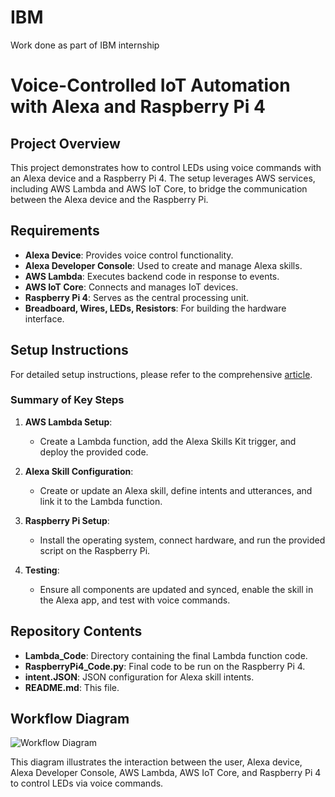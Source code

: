 # IBM
Work done as part of IBM internship

# Voice-Controlled IoT Automation with Alexa and Raspberry Pi 4

## Project Overview

This project demonstrates how to control LEDs using voice commands with an Alexa device and a Raspberry Pi 4. The setup leverages AWS services, including AWS Lambda and AWS IoT Core, to bridge the communication between the Alexa device and the Raspberry Pi.

## Requirements

- **Alexa Device**: Provides voice control functionality.
- **Alexa Developer Console**: Used to create and manage Alexa skills.
- **AWS Lambda**: Executes backend code in response to events.
- **AWS IoT Core**: Connects and manages IoT devices.
- **Raspberry Pi 4**: Serves as the central processing unit.
- **Breadboard, Wires, LEDs, Resistors**: For building the hardware interface.

## Setup Instructions

For detailed setup instructions, please refer to the comprehensive [article](link-to-article).

### Summary of Key Steps

1. **AWS Lambda Setup**:
   - Create a Lambda function, add the Alexa Skills Kit trigger, and deploy the provided code.

2. **Alexa Skill Configuration**:
   - Create or update an Alexa skill, define intents and utterances, and link it to the Lambda function.

3. **Raspberry Pi Setup**:
   - Install the operating system, connect hardware, and run the provided script on the Raspberry Pi.

4. **Testing**:
   - Ensure all components are updated and synced, enable the skill in the Alexa app, and test with voice commands.

## Repository Contents

- **Lambda_Code**: Directory containing the final Lambda function code.
- **RaspberryPi4_Code.py**: Final code to be run on the Raspberry Pi 4.
- **intent.JSON**: JSON configuration for Alexa skill intents.
- **README.md**: This file.

## Workflow Diagram

![Workflow Diagram](path/to/diagram.png)

This diagram illustrates the interaction between the user, Alexa device, Alexa Developer Console, AWS Lambda, AWS IoT Core, and Raspberry Pi 4 to control LEDs via voice commands.


